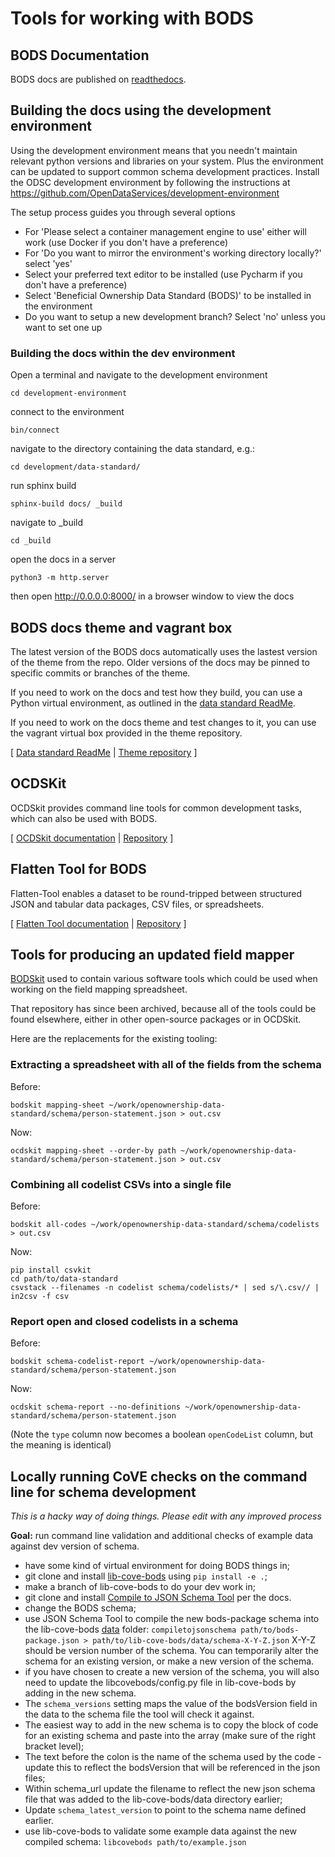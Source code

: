 # Tools for working with BODS

## BODS Documentation

BODS docs are published on [readthedocs](https://standard.openownership.org).

## Building the docs using the development environment 

Using the development environment means that you needn't maintain relevant python versions and libraries on your system. Plus the environment can be updated to support common schema development practices.
Install the ODSC development environment by following the instructions at https://github.com/OpenDataServices/development-environment

The setup process guides you through several options
- For 'Please select a container management engine to use' either will work (use Docker if you don't have a preference) 
- For 'Do you want to mirror the environment's working directory locally?' select 'yes'
- Select your preferred text editor to be installed (use Pycharm if you don't have a preference)
- Select 'Beneficial Ownership Data Standard (BODS)' to be installed in the environment
- Do you want to setup a new development branch? Select 'no' unless you want to set one up

### Building the docs within the dev environment
Open a terminal and navigate to the development environment 

``cd development-environment``

connect to the environment 

``bin/connect``

navigate to the directory containing the data standard, e.g.:

``cd development/data-standard/``

run sphinx build

``sphinx-build docs/ _build``

navigate to _build 

``cd _build``

open the docs in a server 

``python3 -m http.server``

then open http://0.0.0.0:8000/ in a browser window to view the docs 

## BODS docs theme and vagrant box

The latest version of the BODS docs automatically uses the lastest version of the theme from the repo. Older versions of the docs may be pinned to specific commits or branches of the theme.

If you need to work on the docs and test how they build, you can use a Python virtual environment, as outlined in the [data standard ReadMe](https://github.com/openownership/data-standard#build--test-the-docs-locally).

If you need to work on the docs theme and test changes to it, you can use the vagrant virtual box provided in the theme repository.

[ [Data standard ReadMe](https://github.com/openownership/data-standard#build--test-the-docs-locally)  |  [Theme repository](https://github.com/openownership/data-standard-sphinx-theme) ]

## OCDSKit

OCDSkit provides command line tools for common development tasks, which can also be used with BODS.

[ [OCDSkit documentation](https://ocdskit.readthedocs.io/en/master/cli.html) | [Repository](https://github.com/openownership/ocdskit) ]

## Flatten Tool for BODS

Flatten-Tool enables a dataset to be round-tripped between structured JSON and tabular data packages, CSV files, or spreadsheets.

[ [Flatten Tool documentation](https://flatten-tool.readthedocs.io/en/latest/usage-bods/) | [Repository](https://github.com/OpenDataServices/flatten-tool) ]

## Tools for producing an updated field mapper

[BODSkit](https://github.com/openownership/bodskit) used to contain various
software tools which could be used when working on the field mapping spreadsheet.

That repository has since been archived, because all of the tools could be
found elsewhere, either in other open-source packages or in OCDSkit.

Here are the replacements for the existing tooling:

### Extracting a spreadsheet with all of the fields from the schema

Before:

`bodskit mapping-sheet ~/work/openownership-data-standard/schema/person-statement.json > out.csv`

Now:

`ocdskit mapping-sheet --order-by path ~/work/openownership-data-standard/schema/person-statement.json > out.csv`

### Combining all codelist CSVs into a single file

Before:

`bodskit all-codes ~/work/openownership-data-standard/schema/codelists > out.csv`

Now:

```shell
pip install csvkit
cd path/to/data-standard
csvstack --filenames -n codelist schema/codelists/* | sed s/\.csv// | in2csv -f csv
```

### Report open and closed codelists in a schema

Before:

`bodskit schema-codelist-report ~/work/openownership-data-standard/schema/person-statement.json`

Now:

`ocdskit schema-report --no-definitions ~/work/openownership-data-standard/schema/person-statement.json`

(Note the `type` column now becomes a boolean `openCodeList` column, but the
meaning is identical)

## Locally running CoVE checks on the command line for schema development
_This is a hacky way of doing things. Please edit with any improved process_

**Goal:** run command line validation and additional checks of example data against dev version of schema.

* have some kind of virtual environment for doing BODS things in;
* git clone and install [lib-cove-bods](https://github.com/openownership/lib-cove-bods) using `pip install -e .`;
* make a branch of lib-cove-bods to do your dev work in;
* git clone and install [Compile to JSON Schema Tool](https://github.com/OpenDataServices/compile-to-json-schema) per the docs.
* change the BODS schema;
* use JSON Schema Tool to compile the new bods-package schema into the lib-cove-bods [data](https://github.com/openownership/lib-cove-bods/tree/master/data) folder: `compiletojsonschema path/to/bods-package.json > path/to/lib-cove-bods/data/schema-X-Y-Z.json` X-Y-Z should be version number of the schema. You can temporarily alter the schema for an existing version, or make a new version of the schema.
* if you have chosen to create a new version of the schema, you will also need to update the libcovebods/config.py file in lib-cove-bods by adding in the new schema. 
* The `schema_versions` setting maps the value of the bodsVersion field in the data to the schema file the tool will check it against.
* The easiest way to add in the new schema is to copy the block of code for an existing schema and paste into the array (make sure of the right bracket level);
* The text before the colon is the name of the schema used by the code - update this to reflect the bodsVersion that will be referenced in the json files;
* Within schema_url update the filename to reflect the new json schema file that was added to the lib-cove-bods/data directory earlier;
* Update `schema_latest_version` to point to the schema name defined earlier.
* use lib-cove-bods to validate some example data against the new compiled schema: `libcovebods path/to/example.json`
